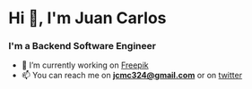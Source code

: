 
<h1>Hi 👋, I'm Juan Carlos</h1>
<h3>I'm a Backend Software Engineer</h3>

- 🔭 I’m currently working on <a href="https://freepikcompany.com" target="blank">Freepik</a>
- 📫 You can reach me on **jcmc324@gmail.com** or on <a href="https://twitter.com/juanca_mnz" target="blank">twitter</a>
